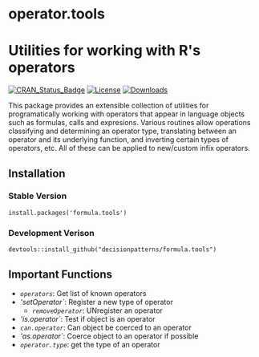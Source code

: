 # operator.tools

# Utilities for working with R's operators

[![CRAN_Status_Badge](https://www.r-pkg.org/badges/version/operator.tools)](https://cran.r-project.org/package=formula.tools)
[![License](https://img.shields.io/badge/license-GPL%20%28%3E=%202%29-brightgreen.svg?style=flat)](https://www.gnu.org/licenses/gpl-2.0.html) 
[![Downloads](https://cranlogs.r-pkg.org/badges/formula.tools?color=brightgreen)](https://www.r-pkg.org/pkg/formula.tools)

This package provides an extensible collection of utilities for programatically working with operators that appear in language objects such as formulas, calls and expresions.  Various routines allow operations classifying and determining an operator type, translating between an operator and its underlying function, and inverting certain types of operators, etc. All of these can be applied to new/custom infix operators. 


## Installation 

### Stable Version 

    install.packages('formula.tools')

### Development Verison 

    devtools::install_github("decisionpatterns/formula.tools")
    
## Important Functions 

- *`operators`*: Get list of known operators
- *'setOperator`*: Register a new type of operator
  - *`removeOperator`*: UNregister an operator
- *'is.operator`*: Test if object is an operator
- *`can.operator`*: Can object be coerced to an operator
- *'as.operator`*: Coerce object to an operator if possible
- *`operator.type`*: get the type of an operator